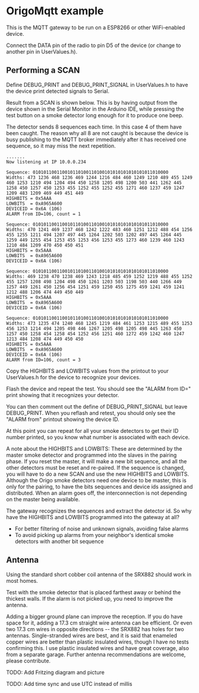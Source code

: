 # OrigoMqtt example

This is the MQTT gateway to be run on a ESP8266 or other WiFi-enabled device.

Connect the DATA pin of the radio to pin D5 of the device (or change to another pin in UserValues.h).

## Performing a SCAN

Define DEBUG_PRINT and DEBUG_PRINT_SIGNAL in UserValues.h to have the device print detected signals to Serial.

Result from a SCAN is shown below.
This is by having output from the device shown in the Serial Monitor in the Arduino IDE, while pressing the test button on a smoke detector long enough for it to produce one beep.

The detector sends 8 sequences each time. In this case 4 of them have been caught. 
The reason why all 8 are not caught is because the device is busy publishing to the MQTT broker immediately after it has received one sequence, so it may miss the next repetition.

    .......
    Now listening at IP 10.0.0.234
    
    Sequence: 010101100110010110100110100101010101010101011010000
    Widths: 473 1236 468 1236 469 1244 1216 484 460 1249 1210 489 455 1249 460 1253 1210 494 1204 494 450 1258 1205 498 1200 503 441 1262 445 1258 450 1257 450 1253 455 1252 455 1252 455 1271 460 1237 459 1247 1209 483 1209 469 449 451 449 
    HIGHBITS = 0x5AAA
    LOWBITS  = 0xA965A600
    DEVICEID = 0x6A (106)
    ALARM from ID=106, count = 1
    
    Sequence: 010101100110010110100110100101010101010101011010000
    Widths: 470 1241 469 1237 468 1242 1222 483 460 1251 1212 488 454 1256 455 1255 1211 494 1207 497 445 1264 1202 503 1202 497 445 1264 445 1259 449 1255 454 1253 455 1253 456 1253 455 1273 460 1239 460 1243 1210 484 1209 470 450 450 451 
    HIGHBITS = 0x5AAA
    LOWBITS  = 0xA965A600
    DEVICEID = 0x6A (106)
    
    Sequence: 010101100110010110100110100101010101010101011010000
    Widths: 469 1238 470 1238 469 1243 1218 485 459 1252 1219 488 455 1252 455 1257 1208 498 1204 498 450 1261 1203 503 1198 503 440 1266 449 1257 449 1261 450 1256 454 1251 459 1250 455 1275 459 1241 459 1241 1212 488 1206 474 449 450 449 
    HIGHBITS = 0x5AAA
    LOWBITS  = 0xA965A600
    DEVICEID = 0x6A (106)
    
    Sequence: 010101100110010110100110100101010101010101011010000
    Widths: 473 1235 474 1240 468 1245 1219 484 461 1253 1215 489 455 1253 456 1253 1214 494 1205 498 446 1267 1205 498 1205 498 445 1263 450 1257 450 1258 454 1258 454 1252 456 1251 460 1272 459 1242 460 1247 1213 484 1208 474 449 450 450 
    HIGHBITS = 0x5AAA
    LOWBITS  = 0xA965A600
    DEVICEID = 0x6A (106)
    ALARM from ID=106, count = 3

Copy the HIGHBITS and LOWBITS values from the printout to your UserValues.h for the device to recognize your devices.

Flash the device and repeat the test. You should see the "ALARM from ID=" print showing that it recognizes your detector.

You can then comment out the define of DEBUG_PRINT_SIGNAL but leave DEBUG_PRINT. When you reflash and retest, you should only see the "ALARM from" printout showing the device ID.

At this point you can repeat for all your smoke detectors to get their ID number printed, so you know what number is associated with each device.

A note about the HIGHBITS and LOWBITS: These are determined by the master smoke detector and programmed into the slaves in the pairing phase. If you reset the master, it will make a new bit sequence, and all the other detectors must be reset and re-paired. If the sequence is changed, you will have to do a new SCAN and use the new HIGHBITS and LOWBITS.
Although the Origo smoke detectors need one device to be master, this is only for the pairing, to have the bits sequences and device ids assigned and distributed. When an alarm goes off, the interconnection is not depending on the master being available.

The gateway recognizes the sequences and extract the detector id. So why have the HIGHBITS and LOWBITS programmed into the gateway at all?
- For better filtering of noise and unknown signals, avoiding false alarms
- To avoid picking up alarms from your neighbor's identical smoke detectors with another bit sequence

## Antenna

Using the standard short cobber coil antenna of the SRX882 should work in most homes.

Test with the smoke detector that is placed farthest away or behind the thickest walls. If the alarm is not picked up, you need to improve the antenna.

Adding a bigger ground plane can improve the reception. If you do have space for it, adding a 17.3 cm straight wire antenna can be efficient. Or even two 17.3 cm wires in opposite directions -- the SRX882 has holes for two antennas. Single-stranded wires are best, and it is said that enameled copper wires are better than plastic insulated wires, though I have no tests confirming this. I use plastic insulated wires and have great coverage, also from a separate garage.
Further antenna recommendations are welcome, please contribute.


TODO: Add Fritzing diagram and picture

TODO: Add time sync and use UTC instead of millis